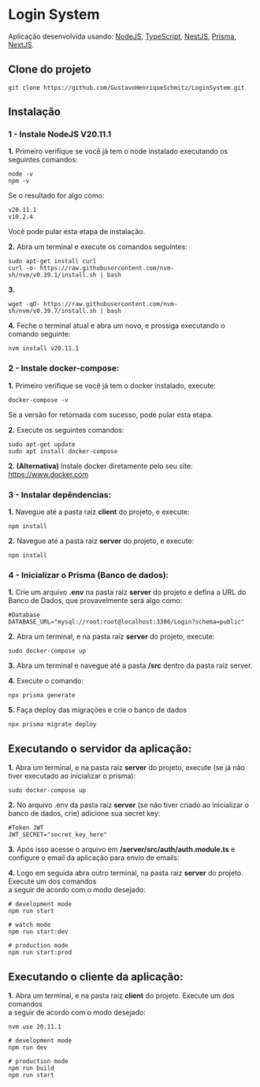 # Login System

Aplicação desenvolvida usando: [NodeJS](https://nodejs.org), [TypeScript](https://www.typescriptlang.org), [NestJS](https://github.com/nestjs/nest), [Prisma](https://www.prisma.io), [NextJS](https://nextjs.org/).

## Clone do projeto

```
git clone https://github.com/GustavoHenriqueSchmitz/LoginSystem.git
```
## Instalação

### 1 - Instale NodeJS V20.11.1

**1.** Primeiro verifique se você já tem o node instalado executando os seguintes comandos:

```
node -v
npm -v
```

Se o resultado for algo como:
```
v20.11.1
v10.2.4
```

Você pode pular esta etapa de instalação.

**2.** Abra um terminal e execute os comandos seguintes:
```
sudo apt-get install curl
curl -o- https://raw.githubusercontent.com/nvm-sh/nvm/v0.39.1/install.sh | bash
```

**3.**
```
wget -qO- https://raw.githubusercontent.com/nvm-sh/nvm/v0.39.7/install.sh | bash
```

**4.** Feche o terminal atual e abra um novo, e prossiga executando o comando seguinte:
```
nvm install v20.11.1
```
### 2 - Instale docker-compose:

**1.** Primeiro verifique se você já tem o docker instalado, execute:
```
docker-compose -v
```
Se a versão for retornada com sucesso, pode pular esta etapa.

**2.** Execute os seguintes comandos:
```
sudo apt-get update            
sudo apt install docker-compose
```

**2. (Alternativa)** Instale docker diretamente pelo seu site:
https://www.docker.com

### 3 - Instalar depêndencias:

**1.** Navegue até a pasta raiz **client** do projeto, e execute:

```
npm install
```

**2.** Navegue até a pasta raiz **server** do projeto, e execute:

```
npm install
```

### 4 - Inicializar o Prisma (Banco de dados):

**1.** Crie um arquivo **.env** na pasta raiz **server** do projeto e defina a URL do Banco de Dados, que provavelmente será algo como:
```
#Database
DATABASE_URL="mysql://root:root@localhost:3306/Login?schema=public"
```

**2.** Abra um terminal, e na pasta raiz **server** do projeto, execute: 
```
sudo docker-compose up
```

**3.** Abra um terminal e navegue até a pasta **/src** dentro da pasta raiz server.

**4.** Execute o comando:
```
npx prisma generate
```

**5.** Faça deploy das migrações e crie o banco de dados 
```
npx prisma migrate deploy
```

## Executando o servidor da aplicação:

**1.** Abra um terminal, e na pasta raiz **server** do projeto, execute (se já não tiver executado ao inicializar o prisma): 
```
sudo docker-compose up
```

**2.** No arquivo .env da pasta raiz **server** (se não tiver criado ao inicializar o banco de dados, crie) adicione sua secret key:
```
#Token JWT
JWT_SECRET="secret_key_here"
```

**3.** Após isso acesse o arquivo em **/server/src/auth/auth.module.ts** e configure o email da aplicação para envio de emails:

**4.** Logo em seguida abra outro terminal, na pasta raiz **server** do projeto. Execute um dos comandos </br>a seguir de acordo com o modo desejado:

```
# development mode
npm run start

# watch mode
npm run start:dev

# production mode
npm run start:prod
```

## Executando o cliente da aplicação:

**1.** Abra um terminal, e na pasta raiz **client** do projeto. Execute um dos comandos </br>a seguir de acordo com o modo desejado:

```
nvm use 20.11.1
```

```
# development mode
npm run dev

# production mode
npm run build
npm run start
``` 
